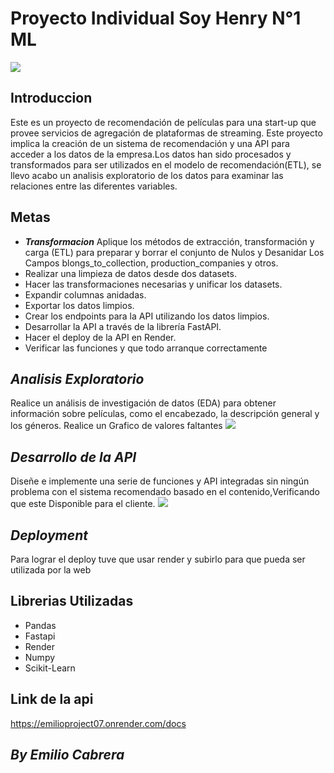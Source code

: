 # Proyecto Individual Soy Henry N°1  ML
![](https://assets.soyhenry.com/henry-landing/assets/Henry/logo-white.png)

## Introduccion
Este es un proyecto de recomendación de películas para una start-up que provee servicios de agregación de plataformas de streaming. Este proyecto implica la creación de un sistema de recomendación y una API para acceder a los datos de la empresa.Los datos han sido procesados y transformados para ser utilizados en el modelo de recomendación(ETL),
se llevo acabo un analisis exploratorio de los datos para examinar las relaciones entre las diferentes variables.

## Metas
- ***Transformacion***
Aplique los métodos de extracción, transformación y carga (ETL) para preparar y borrar el conjunto de Nulos y Desanidar Los Campos blongs_to_collection, production_companies y otros.
-  Realizar una limpieza de datos desde dos datasets.
- Hacer las transformaciones necesarias y unificar los datasets.
- Expandir columnas anidadas.
- Exportar los datos limpios.
- Crear los endpoints para la API utilizando los datos limpios.
- Desarrollar la API a través de la librería FastAPI.
- Hacer el deploy de la API en Render.
- Verificar las funciones y que todo arranque correctamente

## ***Analisis Exploratorio***
Realice un análisis de investigación de datos (EDA) para obtener información sobre películas, como el encabezado, la descripción general y los géneros.
Realice un Grafico de valores faltantes 
![](https://www.addkw.com/wp-content/uploads/2018/11/Etapas-del-analisis-de-datos.png)

## ***Desarrollo de la API***
Diseñe e implemente una serie de funciones y API integradas sin ningún problema con el sistema recomendado basado en el contenido,Verificando que este Disponible para el cliente.
![](https://fastapi.tiangolo.com/img/logo-margin/logo-teal.png)

## ***Deployment***
Para lograr el deploy tuve que usar render y subirlo para que pueda ser utilizada por la web

## Librerias Utilizadas
- Pandas
- Fastapi
- Render
- Numpy
- Scikit-Learn

## Link de la api
https://emilioproject07.onrender.com/docs

## _By Emilio Cabrera_
